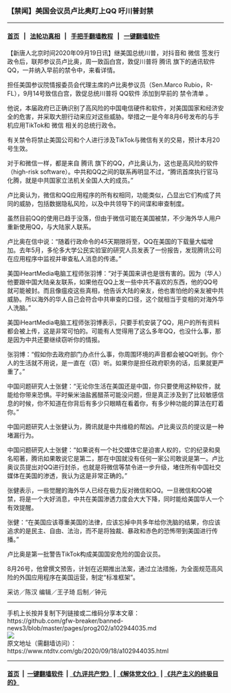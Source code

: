 ### 【禁闻】美国会议员卢比奥盯上QQ 吁川普封禁
------------------------

#### [首页](https://github.com/gfw-breaker/banned-news3/blob/master/README.md) &nbsp;&nbsp;|&nbsp;&nbsp; [法轮功真相](https://github.com/begood0513/basic/blob/master/README.md)  &nbsp;&nbsp;|&nbsp;&nbsp; [手把手翻墙教程](https://github.com/gfw-breaker/guides/wiki)  &nbsp;&nbsp;|&nbsp;&nbsp; [一键翻墙软件](https://github.com/gfw-breaker/nogfw/blob/master/README.md)  



<div><div class="post_content" itemprop="articleBody">
 <p>
  【新唐人北京时间2020年09月19日讯】继美国总统川普，对抖音和
  <ok href="https://www.ntdtv.com/gb/微信.htm">
   微信
  </ok>
  签发行政令后，联邦参议员卢比奥，周一致函白宫，敦促川普将
  <ok href="https://www.ntdtv.com/gb/腾讯.htm">
   腾讯
  </ok>
  旗下的通讯软件QQ，一并纳入早前的禁令中，来看详情。
 </p>
 <p>
  担任美国参议院情报委员会代理主席的卢比奥参议员（Sen.Marco Rubio，R-FL），9月14号致信白宫，敦促总统川普将
  <ok href="https://www.ntdtv.com/gb/qq软件.htm">
   QQ软件
  </ok>
  添加到早前的
  <ok href="https://www.ntdtv.com/gb/禁令清单.htm">
   禁令清单
  </ok>
  。
 </p>
 <p>
  他说，本届政府已正确识别了高风险的中国电信硬件和软件，对美国国家和经济安全的危害，并采取大胆行动来应对这些威胁。举措之一是今年8月6号发布的与手机应用TikTok和
  <ok href="https://www.ntdtv.com/gb/微信.htm">
   微信
  </ok>
  相关的总统行政令。
 </p>
 <p>
  有关禁令将禁止美国公司和个人进行涉及TikTok与微信有关的交易，预计本月20号生效。
 </p>
 <p>
  对于和微信一样，都是来自
  <ok href="https://www.ntdtv.com/gb/腾讯.htm">
   腾讯
  </ok>
  旗下的QQ，卢比奥认为，这也是高风险的软件（high-risk software）。中共和QQ之间的联系再明显不过，“腾讯首席执行官马化腾，就是中共国家立法机关全国人大的成员。”
 </p>
 <p>
  卢比奥认为，微信和QQ应用程序的所有权相同，功能类似，凸显出它们构成了共同的威胁，包括数据隐私风险，以及中共领导下的间谍和审查制度。
 </p>
 <p>
  虽然目前QQ的使用已趋于没落，但由于微信可能在美国被禁，不少海外华人用户重新使用QQ，与大陆家人联系。
 </p>
 <p>
  卢比奥在信中说：“随着行政命令的45天期限将至，QQ在美国的下载量大幅增加。去年5月，多伦多大学公民实验室的研究人员发表了一份报告，发现腾讯公司在应用程序中监视并审查私人消息的传递。”
 </p>
 <p>
  美国iHeartMedia电脑工程师张羽博：“对于美国来讲也是很有害的。因为（华人）他要跟中国大陆亲友联系，如果他在QQ上发一些中共不喜欢的东西，他的QQ号就可能被封。而且像瘟疫这些真相，他告诉大陆的亲友，他也害怕他的亲友被中共威胁。所以海外的华人自己会符合中共审查的口径，这个就相当于变相的对海外华人洗脑。”
 </p>
 <p>
  美国iHeartMedia电脑工程师张羽博表示，只要手机安装了QQ，用户的所有资料都会被上传，这是非常可怕的。可能有人觉得用了这么多年QQ，也没什么事，那是因为中共还要继续窃听你的情报。
 </p>
 <p>
  张羽博：“假如你去政府部门办点什么事，你周围环境的声音都会被QQ听到。你个人的生活就不用说，是一直在（窃）听。如果你是担任政府职务的话，后果就更严重了。”
 </p>
 <p>
  中国问题研究人士张健：“无论你生活在美国还是中国，你只要使用这种软件，就能给你带来恐惧。平时柴米油盐酱醋茶可能没问题，但是真正涉及到了比较敏感信息的时候，你不知道在你背后有多少只眼睛在看着你，有多少种功能的算法在盯着你。”
 </p>
 <p>
  中国问题研究人士张健认为，腾讯就是中共维稳的帮凶。卢比奥议员的提议是一种堵漏行为。
 </p>
 <p>
  中国问题研究人士张健：“如果说有一个社交媒体它是迫害人权的，它的纪录和臭名昭著，腾讯如果敢说它是第二，那在中国就没有任何一家公司敢说是第一。卢比奥议员提出对QQ进行封杀，也就是将微信等禁令进一步升级，堵住所有中国社交媒体在美国的渗透，我认为这是非常正确的。”
 </p>
 <p>
  张健表示，一些觉醒的海外华人已经在极力反对微信和QQ。一旦微信和QQ被禁，将是一个大好消息，中共在美国渗透力度会大大下降，同时能给美国华人一个有效提醒。
 </p>
 <p>
  张健：“在美国应该尊重美国的法律，应该忘掉中共多年给你洗脑的结果，你应该追求的是民主、自由、法治，而不是将独裁、暴政和赤色的恐怖带到美国进行传播。”
 </p>
 <p>
  卢比奥是第一批警告TikTok构成美国国安危险的国会议员。
 </p>
 <p>
  8月26号，他曾撰文预告，计划在近期推出法案，通过立法措施，为全面规范高风险的外国应用程序在美国运营，制定“标准框架”。
 </p>
 <p>
  采访／陈汉 编辑／王子琦 后制／钟元
 </p>
 <div class="single_ad">
 </div>
</div>
</div>
<hr/>
手机上长按并复制下列链接或二维码分享本文章：<br/>
https://github.com/gfw-breaker/banned-news3/blob/master/pages/prog202/a102944035.md <br/>
<a href='https://github.com/gfw-breaker/banned-news3/blob/master/pages/prog202/a102944035.md'><img src='https://github.com/gfw-breaker/banned-news3/blob/master/pages/prog202/a102944035.md.png'/></a> <br/>
原文地址（需翻墙访问）：https://www.ntdtv.com/gb/2020/09/18/a102944035.html


------------------------
#### [首页](https://github.com/gfw-breaker/banned-news3/blob/master/README.md) &nbsp;|&nbsp; [一键翻墙软件](https://github.com/gfw-breaker/nogfw/blob/master/README.md) &nbsp;| [《九评共产党》](https://github.com/gfw-breaker/9ping.md/blob/master/README.md#九评之一评共产党是什么) | [《解体党文化》](https://github.com/gfw-breaker/jtdwh.md/blob/master/README.md) | [《共产主义的终极目的》](https://github.com/gfw-breaker/gczydzjmd.md/blob/master/README.md)


<img src='http://gfw-breaker.win/banned-news3/pages/prog202/a102944035.md' width='0px' height='0px'/>